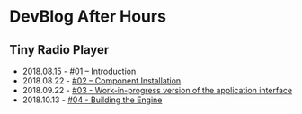 # DevBlog After Hours

## Tiny Radio Player

- 2018.08.15 - [#01 – Introduction](./posts/20180815/README.md)
- 2018.08.22 - [#02 – Component Installation](./posts/20180822/README.md)
- 2018.09.22 - [#03 - Work-in-progress version of the application interface](./posts/20180922/README.md)
- 2018.10.13 - [#04 - Building the Engine](./posts/20181013/README.md)